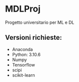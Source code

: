 # MDLProj
Progetto universitario per ML e DL
## Versioni richieste:
* Anaconda
* Python: 3.10.6
* Numpy
* Tensorflow
* scipi
* scikit-learn
